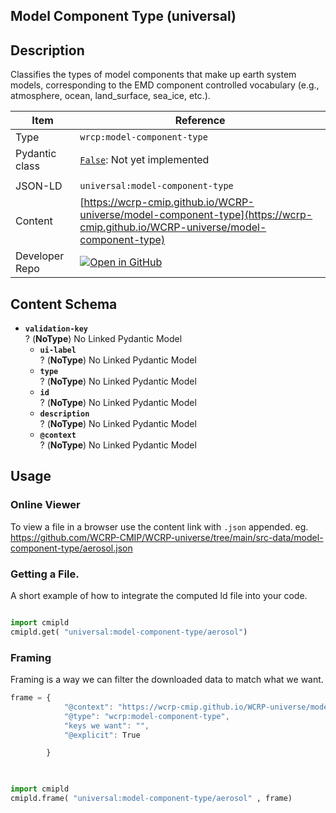 

<section id="description">

# Model Component Type  (universal)

## Description
Classifies the types of model components that make up earth system models, corresponding to the EMD component controlled vocabulary (e.g., atmosphere, ocean, land_surface, sea_ice, etc.).


</section>



<section id="info">


| Item | Reference |
| --- | --- |
| Type | `wrcp:model-component-type` |
| Pydantic class | [`False`](https://github.com/ESGF/esgf-vocab/blob/main/src/esgvoc/api/data_descriptors/False.py):  Not yet implemented |
| | |
| JSON-LD | `universal:model-component-type` |
| Content | [https://wcrp-cmip.github.io/WCRP-universe/model-component-type](https://wcrp-cmip.github.io/WCRP-universe/model-component-type) |
| Developer Repo | [![Open in GitHub](https://img.shields.io/badge/Open-GitHub-blue?logo=github&style=flat-square)](https://github.com/WCRP-CMIP/WCRP-universe/tree/main/src-data/model-component-type) |


</section>
    
<section id="schema">

## Content Schema

- **`validation-key`**  
  ? (**NoType**)
  No Linked Pydantic Model 
  - **`ui-label`**  
  ? (**NoType**)
  No Linked Pydantic Model 
  - **`type`**  
  ? (**NoType**)
  No Linked Pydantic Model 
  - **`id`**  
  ? (**NoType**)
  No Linked Pydantic Model 
  - **`description`**  
  ? (**NoType**)
  No Linked Pydantic Model 
  - **`@context`**  
  ? (**NoType**)
  No Linked Pydantic Model 
  




</section>   

<section id="usage">

## Usage

### Online Viewer 
To view a file in a browser use the content link with `.json` appended. eg. https://github.com/WCRP-CMIP/WCRP-universe/tree/main/src-data/model-component-type/aerosol.json

### Getting a File. 

A short example of how to integrate the computed ld file into your code. 

```python

import cmipld
cmipld.get( "universal:model-component-type/aerosol")

```

### Framing
Framing is a way we can filter the downloaded data to match what we want. 
```js
frame = {
            "@context": "https://wcrp-cmip.github.io/WCRP-universe/model-component-type/_context_",
            "@type": "wcrp:model-component-type",
            "keys we want": "",
            "@explicit": True

        }
        
```

```python

import cmipld
cmipld.frame( "universal:model-component-type/aerosol" , frame)

```
</section>

    